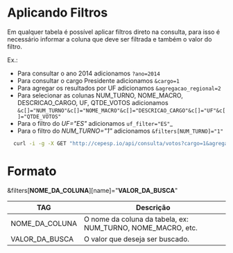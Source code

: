 # Aplicando Filtros

Em qualquer tabela é possível aplicar filtros direto na consulta, para isso é necessário informar a coluna
que deve ser filtrada e também o valor do filtro.

Ex.:
 - Para consultar o ano 2014 adicionamos ```?ano=2014```
 - Para consultar o cargo Presidente adicionamos ```&cargo=1```
 - Para agregar os resultados por UF adicionamos ```&agregacao_regional=2```
 - Para selecionar as colunas NUM_TURNO, NOME_MACRO, DESCRICAO_CARGO, UF, QTDE_VOTOS adicionamos ```&c[]="NUM_TURNO"&c[]="NOME_MACRO"&c[]="DESCRICAO_CARGO"&c[]="UF"&c[]="QTDE_VOTOS"```
 - Para o filtro do *UF="ES"* adicionamos ```uf_filter="ES"```_
 - Para o filtro do *NUM_TURNO="1"* adicionamos ```&filters[NUM_TURNO]="1"```
```bash
  curl -i -g -X GET "http://cepesp.io/api/consulta/votos?cargo=1&agregacao_regional=2&anos=2014&c[]=ANO_ELEICAO&c[]=NOME_MACRO&c[]=NUM_TURNO&c[]=DESCRICAO_CARGO&c[]=NUMERO_CANDIDATO&c[]=QTDE_VOTOS&ignore_version=true"
```

# Formato

&filters[**NOME_DA_COLUNA**][name]="**VALOR_DA_BUSCA**"

 TAG             | Descrição
---------------- | ------------------------------------------------------------                                  
NOME_DA_COLUNA   | O nome da coluna da tabela, ex: NUM_TURNO, NOME_MACRO, etc.
VALOR_DA_BUSCA   | O valor que deseja ser buscado.                            
